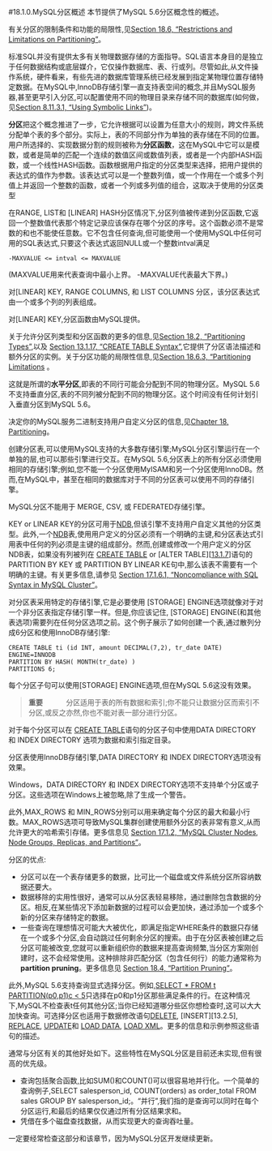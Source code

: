 #18.1.0.MySQL分区概述
本节提供了MySQL 5.6分区概念性的概述。　　　　

有关分区的限制条件和功能的局限性,见[Section 18.6, “Restrictions and Limitations on Partitioning”](./18.6.0_Restrictions_and_Limitations_on_Partitioning.md)。

标准SQL并没有提供太多有关物理数据存储的方面指导。SQL语言本身目的是独立于任何数据结构或底层媒介，它仅操作数据库、表、行或列。尽管如此,从文件操作系统，硬件看来，有些先进的数据库管理系统已经发展到指定某物理位置存储特定数据。在MySQL中,InnoDB存储引擎一直支持表空间的概念,并且MySQL服务器,甚至更早引入分区,可以配置使用不同的物理目录来存储不同的数据库(如何做，见[Section 8.11.3.1, “Using Symbolic Links”][8.11.3])。

**分区**把这个概念推进了一步，它允许根据可以设置为任意大小的规则，跨文件系统分配单个表的多个部分。实际上，表的不同部分作为单独的表存储在不同的位置。用户所选择的、实现数据分割的规则被称为**分区函数**，这在MySQL中它可以是模数，或者是简单的匹配一个连续的数值区间或数值列表，或者是一个内部HASH函数，或一个线性HASH函数。函数根据用户指定的分区类型来选择，把用户提供的表达式的值作为参数。该表达式可以是一个整数列值，或一个作用在一个或多个列值上并返回一个整数的函数，或者一个列或多列值的组合，这取决于使用的分区类型

在RANGE, LIST和 [LINEAR] HASH分区情况下,分区列值被传递到分区函数,它返回一个整数值代表那个特定记录应该保存在哪个分区的序号。这个函数必须不是常数的和也不能使任意数。它不包含任何查询,但可能使用一个使用MySQL中任何可用的SQL表达式,只要这个表达式返回NULL或一个整数intval满足
     
    -MAXVALUE <= intval <= MAXVALUE
(MAXVALUE用来代表查询中最小上界。 -MAXVALUE代表最大下界。)

对[LINEAR] KEY, RANGE COLUMNS, 和 LIST COLUMNS 分区，该分区表达式由一个或多个列的列表组成。　　　　

对[LINEAR] KEY,分区函数由MySQL提供。

关于允许分区列类型和分区函数的更多的信息,见[Section 18.2, “Partitioning Types”](./18.2.0_Partitioning_Types.md),以及 [Section 13.1.17, “CREATE TABLE Syntax”][13.1.17],它提供了分区语法描述和额外分区的实例。关于分区功能的局限性信息,见[Section 18.6.3, “Partitioning Limitations](./18.6.3_Partitioning_Limitations.md) 。　　　　

这就是所谓的**水平分区**,即表的不同行可能会分配到不同的物理分区。MySQL 5.6不支持垂直分区,表的不同列被分配到不同的物理分区。这个时间没有任何计划引入垂直分区到MySQL 5.6。

决定你的MySQL服务二进制支持用户自定义分区的信息,见[Chapter 18, Partitioning](./18.0.0_Partitioning.md)。　　　　

创建分区表,可以使用MySQL支持的大多数存储引擎;MySQL分区引擎运行在一个单独的层,也可以那些引擎进行交互。在MySQL 5.6,分区表上的所有分区必须使用相同的存储引擎;例如,您不能一个分区使用MyISAM和另一个分区使用InnoDB。然而,在MySQL中，甚至在相同的数据库对于不同的分区表可以使用不同的存储引擎。

MySQL分区不能用于 MERGE, CSV, 或 FEDERATED存储引擎。　　　　

KEY or LINEAR KEY的分区可用于[NDB][17.0.0],但该引擎不支持用户自定义其他的分区类型。此外,一个[NDB][17.0.0]表,使用用户定义的分区必须有一个明确的主键,和分区表达式引用表中任何的列必须是主键的组成部分。然而,创建或修改一个用户定义的分区NDB表，如果没有列被列在 [CREATE TABLE][13.1.17] or [ALTER TABLE][[13.1.7]]语句的PARTITION BY KEY 或 PARTITION BY LINEAR KE句中,那么该表不需要有一个明确的主键。有关更多信息,请参见 [Section 17.1.6.1, “Noncompliance with SQL Syntax in MySQL Cluster”][17.1.6]。

对分区表采用特定的存储引擎,它是必要使用 [STORAGE] ENGINE选项就像对于对一个非分区表指定存储引擎一样。但是,你应该记住, [STORAGE] ENGINE(和其他表选项)需要列在任何分区选项之前。这个例子展示了如何创建一个表,通过散列分成6分区和使用InnoDB存储引擎:

    CREATE TABLE ti (id INT, amount DECIMAL(7,2), tr_date DATE)
    ENGINE=INNODB
    PARTITION BY HASH( MONTH(tr_date) )
    PARTITIONS 6;

每个分区子句可以使用[STORAGE] ENGINE选项,但在MySQL 5.6这没有效果。


>**重要**　　　
分区适用于表的所有数据和索引;你不能只让数据分区而索引不分区,或反之亦然,你也不能对表一部分进行分区。

对于每个分区可以在 [CREATE TABLE][13.1.17]语句的分区子句中使用DATA DIRECTORY 和 INDEX DIRECTORY 选项为数据和索引指定目录。　　　　


分区表使用InnoDB存储引擎,DATA DIRECTORY 和 INDEX DIRECTORY选项没有效果。　　　　

Windows，DATA DIRECTORY 和 INDEX DIRECTORY选项不支持单个分区或子分区。这些选项在Windows上被忽略,除了生成一个警告。

此外,MAX_ROWS 和 MIN_ROWS分别可以用来确定每个分区的最大和最小行数。MAX_ROWS选项可导致MySQL集群创建使用额外分区的表非常有意义,从而允许更大的哈希索引存储。更多信息见 [Section 17.1.2, “MySQL Cluster Nodes, Node Groups, Replicas, and Partitions”][17.1.2]。　　　　

分区的优点:


- 分区可以在一个表存储更多的数据，比可比一个磁盘或文件系统分区所容纳数据还要大。　　　　
- 数据移除的实用性很好，通常可以从分区表轻易移除，通过删除包含数据的分区。相反,在某些情况下添加新数据的过程可以会更加快，通过添加一个或多个新的分区来存储特定的数据。　　　　
- 一些查询在理想情况可能大大被优化，即满足指定WHERE条件的数据只存储在一个或多个分区,会自动跳过任何剩余分区的搜索。由于在分区表被创建之后分区可能被改变,您就可以重新组织你的数据来提高查询频繁,当分区方案刚创建时，这不会经常使用。这种排除非匹配分区（包含任何行）的能力通常称为**partition pruning**。更多信息见 [Section 18.4, “Partition Pruning”](./18.4.0_Partition_Pruning.md)。

此外,MySQL 5.6支持查询显式选择分区。例如,[SELECT * FROM t PARTITION(p0,p1)c < 5][13.2.9]只选择在p0和p1分区那些满足条件的行。在这种情况下,MySQL不检查表t任何其他分区;当你已经知道哪分些区你想检查时,这可以大大加快查询。可选择分区也适用于数据修改语句[DELETE][13.2.2], [INSERT][13.2.5], [REPLACE][13.2.8], [UPDATE][13.2.11]和 [LOAD DATA][13.2.6], [LOAD XML][13.2.7]。更多的信息和示例参照这些语句的描述。

通常与分区有关的其他好处如下。这些特性在MySQL分区是目前还未实现,但有很高的优先级。


- 查询包括聚合函数,比如SUM()和COUNT()可以很容易地并行化。一个简单的查询例子,SELECT salesperson_id, COUNT(orders) as order_total FROM sales GROUP BY salesperson_id;。“并行”,我们指的是查询可以同时在每个分区运行,和最后的结果仅仅通过所有分区结果求和。　　　　
- 凭借在多个磁盘查找数据，从而实现更大的查询吞吐量。

一定要经常检查这部分和该章节，因为MySQL分区开发继续更新。

[8.11.3]:../Chapter_08/8.11.3_Optimizing_Disk_I/O.md#8.11.3.1
[17.0.0]:../Chapter_17/17.0.0_MySQL_Cluster_NDB_7.3.md
[13.1.17]:../Chapter_13/13.1.17_CREATE_TABLE_Syntax.md
[13.1.7]:../Chapter_13/ALTER_TABLE_Partition_Operations.md#13.1.7.1
[17.1.6]:../Chapter_17/17.1.6_Known_Limitations_of_MySQL_Cluster.md#17.1.6.1
[17.1.2]:../Chapter_17/17.1.2_MySQL_Cluster_Nodes,_Node_Groups,_Replicas,_and_Partitions.md
[13.2.9]:../Chapter_13/13.2.9_SELECT_Syntax.md
[13.2.2]:../Chapter_13/13.2.2_DELETE_Syntax.md
[13.2.8]:../Chapter_13/13.2.8_REPLACE_Syntax.md
[13.2.11]:../Chapter_13/13.2.11_UPDATE_Syntax.md
[13.2.6]:../Chapter_13/13.2.6_LOAD_DATA_INFILE_Syntax.md
[13.2.7]:../Chapter_13/13.2.7_LOAD_XML_Syntax.md